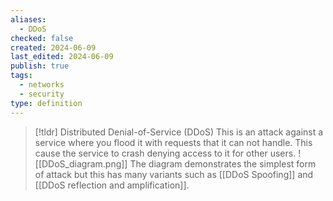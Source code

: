 ```yaml
---
aliases:
  - DDoS
checked: false
created: 2024-06-09
last_edited: 2024-06-09
publish: true
tags:
  - networks
  - security
type: definition
---
```

>[!tldr] Distributed Denial-of-Service (DDoS)
>This is an attack against a service where you flood it with requests that it can not handle. This cause the service to crash denying access to it for other users. 
>![[DDoS_diagram.png]]
>The diagram demonstrates the simplest form of attack but this has many variants such as [[DDoS Spoofing]] and [[DDoS reflection and amplification]].


